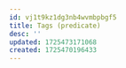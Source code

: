 ```yaml
---
id: vj1t9kz1dg3nb4wvmbpbgf5
title: Tags (predicate)
desc: ''
updated: 1725473171068
created: 1725470196433
---
```

